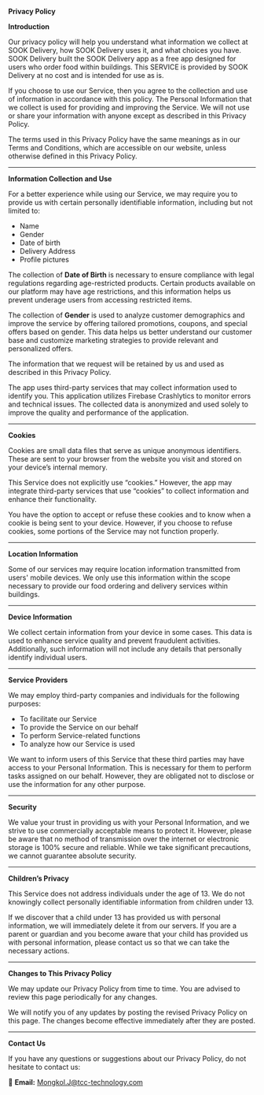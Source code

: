 **Privacy Policy**

**Introduction**

Our privacy policy will help you understand what information we collect at SOOK Delivery, how SOOK Delivery uses it, and what choices you have. SOOK Delivery built the SOOK Delivery app as a free app designed for users who order food within buildings. This SERVICE is provided by SOOK Delivery at no cost and is intended for use as is.

If you choose to use our Service, then you agree to the collection and use of information in accordance with this policy. The Personal Information that we collect is used for providing and improving the Service. We will not use or share your information with anyone except as described in this Privacy Policy.

The terms used in this Privacy Policy have the same meanings as in our Terms and Conditions, which are accessible on our website, unless otherwise defined in this Privacy Policy.

---

**Information Collection and Use**

For a better experience while using our Service, we may require you to provide us with certain personally identifiable information, including but not limited to:
- Name
- Gender
- Date of birth
- Delivery Address
- Profile pictures

The collection of **Date of Birth** is necessary to ensure compliance with legal regulations regarding age-restricted products. Certain products available on our platform may have age restrictions, and this information helps us prevent underage users from accessing restricted items.

The collection of **Gender** is used to analyze customer demographics and improve the service by offering tailored promotions, coupons, and special offers based on gender. This data helps us better understand our customer base and customize marketing strategies to provide relevant and personalized offers.

The information that we request will be retained by us and used as described in this Privacy Policy.

The app uses third-party services that may collect information used to identify you. This application utilizes Firebase Crashlytics to monitor errors and technical issues. The collected data is anonymized and used solely to improve the quality and performance of the application.

---

**Cookies**

Cookies are small data files that serve as unique anonymous identifiers. These are sent to your browser from the website you visit and stored on your device’s internal memory.

This Service does not explicitly use “cookies.” However, the app may integrate third-party services that use “cookies” to collect information and enhance their functionality.

You have the option to accept or refuse these cookies and to know when a cookie is being sent to your device. However, if you choose to refuse cookies, some portions of the Service may not function properly.

---

**Location Information**

Some of our services may require location information transmitted from users' mobile devices. We only use this information within the scope necessary to provide our food ordering and delivery services within buildings.

---

**Device Information**

We collect certain information from your device in some cases. This data is used to enhance service quality and prevent fraudulent activities. Additionally, such information will not include any details that personally identify individual users.

---

**Service Providers**

We may employ third-party companies and individuals for the following purposes:
- To facilitate our Service
- To provide the Service on our behalf
- To perform Service-related functions
- To analyze how our Service is used

We want to inform users of this Service that these third parties may have access to your Personal Information. This is necessary for them to perform tasks assigned on our behalf. However, they are obligated not to disclose or use the information for any other purpose.

---

**Security**

We value your trust in providing us with your Personal Information, and we strive to use commercially acceptable means to protect it. However, please be aware that no method of transmission over the internet or electronic storage is 100% secure and reliable. While we take significant precautions, we cannot guarantee absolute security.

---

**Children’s Privacy**

This Service does not address individuals under the age of 13. We do not knowingly collect personally identifiable information from children under 13.

If we discover that a child under 13 has provided us with personal information, we will immediately delete it from our servers. If you are a parent or guardian and you become aware that your child has provided us with personal information, please contact us so that we can take the necessary actions.

---

**Changes to This Privacy Policy**

We may update our Privacy Policy from time to time. You are advised to review this page periodically for any changes.

We will notify you of any updates by posting the revised Privacy Policy on this page. The changes become effective immediately after they are posted.

---

**Contact Us**

If you have any questions or suggestions about our Privacy Policy, do not hesitate to contact us:

📧 **Email:** Mongkol.J@tcc-technology.com
